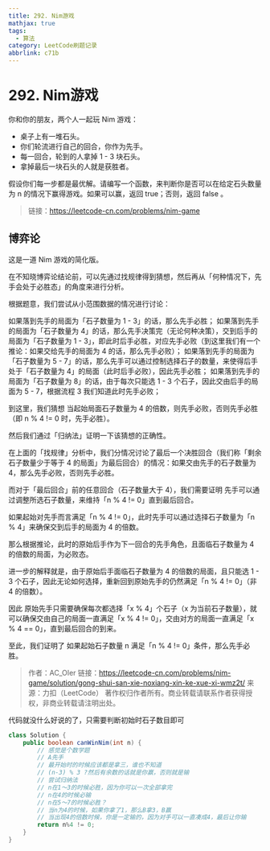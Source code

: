 ```yaml
---
title: 292. Nim游戏
mathjax: true
tags:
  - 算法
category: LeetCode刷题记录
abbrlink: c71b
---
```

# 292. Nim游戏

你和你的朋友，两个人一起玩 Nim 游戏：

- 桌子上有一堆石头。
- 你们轮流进行自己的回合，你作为先手。
- 每一回合，轮到的人拿掉 1 - 3 块石头。
- 拿掉最后一块石头的人就是获胜者。

假设你们每一步都是最优解。请编写一个函数，来判断你是否可以在给定石头数量为 n 的情况下赢得游戏。如果可以赢，返回 true；否则，返回 false 。

> 链接：https://leetcode-cn.com/problems/nim-game

<!-- more -->

## 博弈论

这是一道 Nim 游戏的简化版。

在不知晓博弈论结论前，可以先通过找规律得到猜想，然后再从「何种情况下，先手会处于必胜态」的角度来进行分析。

根据题意，我们尝试从小范围数据的情况进行讨论：

如果落到先手的局面为「石子数量为 1 - 3」的话，那么先手必胜；
如果落到先手的局面为「石子数量为 4」的话，那么先手决策完（无论何种决策），交到后手的局面为「石子数量为 1 - 3」，即此时后手必胜，对应先手必败（到这里我们有一个推论：如果交给先手的局面为 4 的话，那么先手必败）；
如果落到先手的局面为「石子数量为 5 - 7」的话，那么先手可以通过控制选择石子的数量，来使得后手处于「石子数量为 4」的局面（此时后手必败），因此先手必胜；
如果落到先手的局面为「石子数量为 8」的话，由于每次只能选 1 - 3 个石子，因此交由后手的局面为 5 - 7，根据流程 3 我们知道此时先手必败；

到这里，我们猜想 当起始局面石子数量为 4 的倍数，则先手必败，否则先手必胜（即 n % 4 != 0 时，先手必胜）。

然后我们通过「归纳法」证明一下该猜想的正确性。

在上面的「找规律」分析中，我们分情况讨论了最后一个决胜回合（我们称「剩余石子数量少于等于 4 的局面」为最后回合）的情况：如果交由先手的石子数量为 4，那么先手必败，否则先手必胜。

而对于「最后回合」前的任意回合（石子数量大于 4），我们需要证明 先手可以通过调整所选石子数量，来维持「n % 4 != 0」直到最后回合。

如果起始对先手而言满足「n % 4 != 0」，此时先手可以通过选择石子数量为「n % 4」来确保交到后手的局面为 4 的倍数。

那么根据推论，此时的原始后手作为下一回合的先手角色，且面临石子数量为 4 的倍数的局面，为必败态。

进一步的解释就是，由于原始后手面临石子数量为 4 的倍数的局面，且只能选 1 - 3 个石子，因此无论如何选择，重新回到原始先手的仍然满足「n % 4 != 0」（非 4 的倍数）。

因此 原始先手只需要确保每次都选择「x % 4」个石子（x 为当前石子数量），就可以确保交由自己的局面一直满足「x % 4 != 0」，交由对方的局面一直满足「x % 4 == 0」，直到最后回合的到来。

至此，我们证明了 如果起始石子数量 n 满足「n % 4 != 0」条件，那么先手必胜。

> 作者：AC_OIer
> 链接：https://leetcode-cn.com/problems/nim-game/solution/gong-shui-san-xie-noxiang-xin-ke-xue-xi-wmz2t/
> 来源：力扣（LeetCode）
> 著作权归作者所有。商业转载请联系作者获得授权，非商业转载请注明出处。

代码就没什么好说的了，只需要判断初始时石子数目即可

```java
class Solution {
    public boolean canWinNim(int n) {
        // 感觉是个数学题
        // A先手
        // 最开始时的时候应该都是拿三，谁也不知道
        // (n-3) % 3 ?然后有余数的话就是你赢，否则就是输
        // 尝试归纳法
        // n在1～3的时候必胜，因为你可以一次全部拿完
      	// n在4的时候必输
        // n在5～7的时候必胜？
        // 当n为4的时候，如果你拿了1，那么B拿3，B赢
        // 当出现4的倍数时候，你是一定输的，因为对手可以一直凑成4，最后让你输
        return n%4 != 0;
    }
}
```

